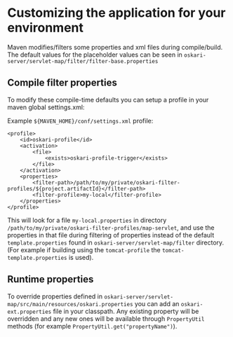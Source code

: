 # Customizing the application for your environment

Maven modifies/filters some properties and xml files during compile/build. The default values for the placeholder values can be seen in `oskari-server/servlet-map/filter/filter-base.properties`

## Compile filter properties

To modify these compile-time defaults you can setup a profile in your maven global settings.xml:

Example `${MAVEN_HOME}/conf/settings.xml` profile:

    <profile>
        <id>oskari-profile</id>
        <activation>
            <file>
                <exists>oskari-profile-trigger</exists>
            </file>
        </activation>
        <properties>
            <filter-path>/path/to/my/private/oskari-filter-profiles/${project.artifactId}</filter-path>
    		<filter-profile>my-local</filter-profile>
        </properties>
    </profile>

This will look for a file `my-local.properties` in directory `/path/to/my/private/oskari-filter-profiles/map-servlet`, and use the properties in that file during filtering of properties instead of the default `template.properties` found in `oskari-server/servlet-map/filter` directory. (For example if building using the `tomcat-profile` the `tomcat-template.properties` is used).

## Runtime properties

To override properties defined in `oskari-server/servlet-map/src/main/resources/oskari.properties` you can add an `oskari-ext.properties` file in your classpath. Any existing property will be overridden and any new ones will be available through `PropertyUtil` methods (for example `PropertyUtil.get("propertyName")`).
